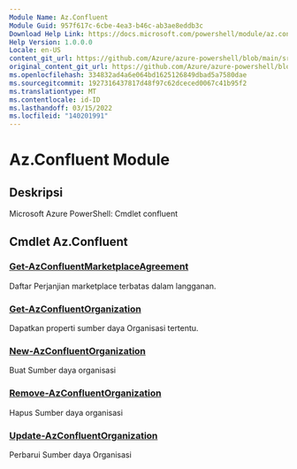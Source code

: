 ```yaml
---
Module Name: Az.Confluent
Module Guid: 957f617c-6cbe-4ea3-b46c-ab3ae8eddb3c
Download Help Link: https://docs.microsoft.com/powershell/module/az.confluent
Help Version: 1.0.0.0
Locale: en-US
content_git_url: https://github.com/Azure/azure-powershell/blob/main/src/Confluent/help/Az.Confluent.md
original_content_git_url: https://github.com/Azure/azure-powershell/blob/main/src/Confluent/help/Az.Confluent.md
ms.openlocfilehash: 334832ad4a6e064bd1625126849dbad5a7580dae
ms.sourcegitcommit: 1927316437817d48f97c62dceced0067c41b95f2
ms.translationtype: MT
ms.contentlocale: id-ID
ms.lasthandoff: 03/15/2022
ms.locfileid: "140201991"
---
```

# Az.Confluent Module
## Deskripsi
Microsoft Azure PowerShell: Cmdlet confluent

## Cmdlet Az.Confluent
### [Get-AzConfluentMarketplaceAgreement](Get-AzConfluentMarketplaceAgreement.md)
Daftar Perjanjian marketplace terbatas dalam langganan.

### [Get-AzConfluentOrganization](Get-AzConfluentOrganization.md)
Dapatkan properti sumber daya Organisasi tertentu.

### [New-AzConfluentOrganization](New-AzConfluentOrganization.md)
Buat Sumber daya organisasi

### [Remove-AzConfluentOrganization](Remove-AzConfluentOrganization.md)
Hapus Sumber daya organisasi

### [Update-AzConfluentOrganization](Update-AzConfluentOrganization.md)
Perbarui Sumber daya Organisasi

